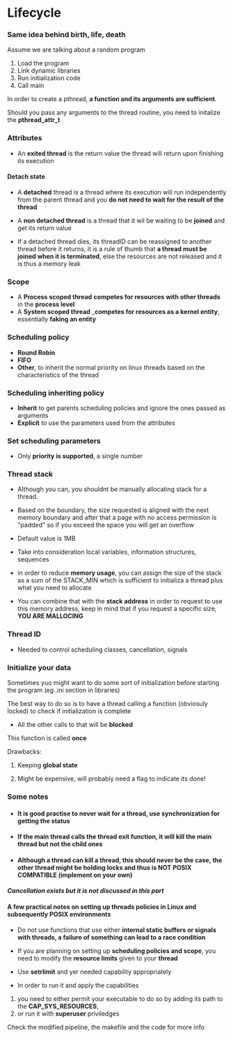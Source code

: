 # Lifecycle

### Same idea behind birth, life, death

Assume we are talking about a random program

1) Load the program
2) Link dynamic libraries
3) Run initialization code
4) Call main

In order to create a pthread, __a function and its arguments are sufficient__.

Should you pass any arguments to the thread routine, you need to initalize the __pthread_attr_t__

### __Attributes__

* An __exited thread__ is the return value the thread will return upon finishing its execution

#### __Detach state__

* A __detached__ thread is a thread where its execution will run independently from the parent thread and you __do not need to wait for the result of the thread__
* A __non detached thread__ is a thread that it wil be waiting to be __joined__ and get its return value

* If a detached thread dies, its threadID can be reassigned to another thread before it returns, it is a rule of thumb that __a thread must be joined when it is terminated__, else the resources are not released and it is thus a memory leak

### __Scope__

* A __Process scoped thread__ __competes for resources with other threads__ in the __process level__
* A __System scoped thread__ ___competes for resources as a kernel entity__, essentially __faking an entity__

### __Scheduling policy__

* __Round Robin__
* __FIFO__
* __Other__, to inherit the normal priority on linux threads based on the characteristics of the thread


### __Scheduling inheriting policy__

* __Inherit__ to get parents scheduling policies and ignore the ones passed as arguments
* __Explicit__ to use the parameters used from the attributes

### __Set scheduling parameters__

* Only __priority is supported__, a single number

### __Thread stack__

* Although you can, you shouldnt be manually allocating stack for a thread.

* Based on the boundary, the size requested is aligned with the next memory boundary and after that a page with no access permission is "padded" so if you exceed the space you will get an overflow

* Default value is 1MB

* Take into consideration local variables, information structures, sequences

* in order to reduce __memory usage__, you can assign the size of the stack as a sum of the STACK_MIN which is sufficient to initializa a thread plus what you need to allocate

* You can combine that with the __stack address__ in order to request to use this memory address, keep in mind that if you request a specific size, __YOU ARE MALLOCING__

### __Thread ID__

* Needed to control scheduling classes, cancellation, signals

### __Initialize your data__

Sometimes yuo might want to do some sort of initialization before starting the program (eg .ini section in libraries)

The best way to do so is to have a thread calling a function (obviosuly locked) to check if initialization is complete

* All the other calls to that will be __blocked__

This function is called __once__

Drawbacks:

1) Keeping __global state__

2) Might be expensive, will probably need a flag to indicate its done!

### Some notes

* #### __It is good practise to never wait for a thread, use synchronization for getting the status__

* #### If the __main thread calls the thread exit function, it will kill the main thread but not the child ones__

* #### Although a thread can kill a thread, this should __never be the case__, the other thread might be holding locks and thus is __NOT POSIX COMPATIBLE__ (implement on your own)

#### _Cancellation exists but it is not discussed in this part_

#### __A few practical notes on setting up threads policies in Linux and subsequently POSIX environments__

* Do not use functions that use either __internal static buffers or signals with threads, a failure of something can lead to a race condition__

* If you are planning on setting up __scheduling policies and scope__, you need to modify the __resource limits__ given to your __thread__

* Use __setrlimit__ and yer needed capability appropriately

* In order to run it and apply the capabilities

1) you need to either permit your executable to do so by adding its path to the __CAP_SYS_RESOURCES__,
2) or run it with __superuser__ priviledges

Check the modified pipeline, the makefile and the code for more info